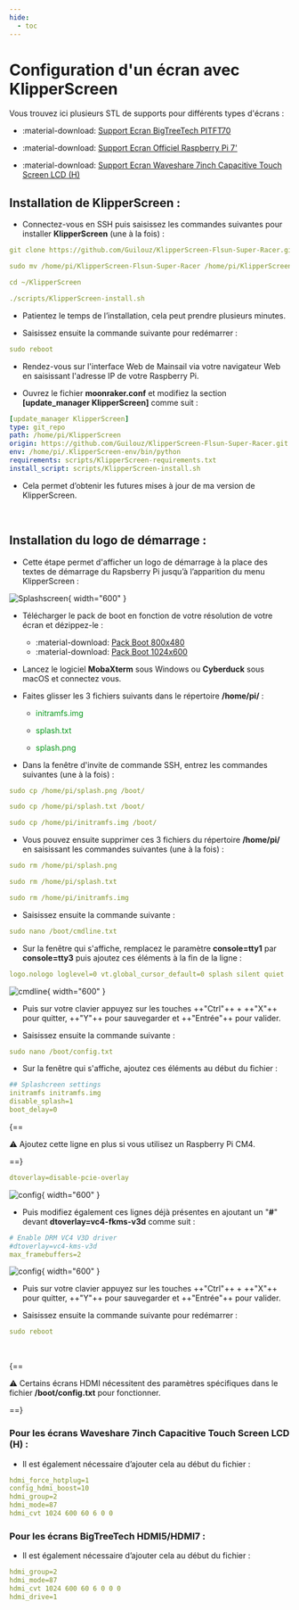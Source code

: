 ```yaml
---
hide:
  - toc
---
```


# Configuration d'un écran avec KlipperScreen

Vous trouvez ici plusieurs STL de supports pour différents types d'écrans :

- :material-download: <a href="https://github.com/Guilouz/Klipper-Flsun-Super-Racer/raw/main/Downloads/Support_Ecran_BigTreeTech_PITFT70_by_Guilouz.rar" target="_blank">Support Ecran BigTreeTech PITFT70</a>

- :material-download: <a href="https://github.com/Guilouz/Klipper-Flsun-Super-Racer/raw/main/Downloads/Support_Ecran_Officiel_Raspberry_Pi_7_by_Guilouz.rar" target="_blank">Support Ecran Officiel Raspberry Pi 7'</a>

- :material-download: <a href="https://github.com/Guilouz/Klipper-Flsun-Super-Racer/raw/main/Downloads/Support_Ecran_Waveshare_7inch_Capacitive_Touch_Screen_LCD_(H)_by_snowjo67500.rar" target="_blank">Support Ecran Waveshare 7inch Capacitive Touch Screen LCD (H)</a>


## Installation de KlipperScreen :

- Connectez-vous en SSH puis saisissez les commandes suivantes pour installer **KlipperScreen** (une à la fois) :

``` yaml
git clone https://github.com/Guilouz/KlipperScreen-Flsun-Super-Racer.git
```

``` yaml
sudo mv /home/pi/KlipperScreen-Flsun-Super-Racer /home/pi/KlipperScreen
```

``` yaml
cd ~/KlipperScreen
```

``` yaml
./scripts/KlipperScreen-install.sh
```

- Patientez le temps de l’installation, cela peut prendre plusieurs minutes.

- Saisissez ensuite la commande suivante pour redémarrer :

``` yaml
sudo reboot
```

- Rendez-vous sur l'interface Web de Mainsail via votre navigateur Web en saisissant l'adresse IP de votre Raspberry Pi.

- Ouvrez le fichier **moonraker.conf** et modifiez la section **[update_manager KlipperScreen]** comme suit :

``` yaml hl_lines="4" title="moonraker.conf"
[update_manager KlipperScreen]
type: git_repo
path: /home/pi/KlipperScreen
origin: https://github.com/Guilouz/KlipperScreen-Flsun-Super-Racer.git
env: /home/pi/.KlipperScreen-env/bin/python
requirements: scripts/KlipperScreen-requirements.txt
install_script: scripts/KlipperScreen-install.sh
```

- Cela permet d’obtenir les futures mises à jour de ma version de KlipperScreen.

<br />

## Installation du logo de démarrage :

- Cette étape permet d'afficher un logo de démarrage à la place des textes de démarrage du Rapsberry Pi jusqu’à l’apparition du menu KlipperScreen :

![Splashscreen](../assets/img/configurations/splash.png){ width="600" }

- Télécharger le pack de boot en fonction de votre résolution de votre écran et dézippez-le :

    * :material-download: <a href="https://github.com/Guilouz/Klipper-Flsun-Super-Racer/raw/main/Downloads/Pack_Boot_800x480.rar" target="_blank">Pack Boot 800x480</a>
    * :material-download: <a href="https://github.com/Guilouz/Klipper-Flsun-Super-Racer/raw/main/Downloads/Pack_Boot_1024x600.rar" target="_blank">Pack Boot 1024x600</a>

- Lancez le logiciel **MobaXterm** sous Windows ou **Cyberduck** sous macOS et connectez vous.

- Faites glisser les 3 fichiers suivants dans le répertoire **/home/pi/** :

    * <p style="color:#09991c">initramfs.img</p>
    * <p style="color:#09991c">splash.txt</p>
    * <p style="color:#09991c">splash.png</p>

- Dans la fenêtre d'invite de commande SSH, entrez les commandes suivantes (une à la fois) :

``` yaml
sudo cp /home/pi/splash.png /boot/
```
  
``` yaml
sudo cp /home/pi/splash.txt /boot/
```

``` yaml
sudo cp /home/pi/initramfs.img /boot/
```

- Vous pouvez ensuite supprimer ces 3 fichiers du répertoire **/home/pi/** en saisissant les commandes suivantes (une à la fois) :

``` yaml
sudo rm /home/pi/splash.png
```

``` yaml
sudo rm /home/pi/splash.txt
```

``` yaml
sudo rm /home/pi/initramfs.img
```

- Saisissez ensuite la commande suivante :

``` yaml
sudo nano /boot/cmdline.txt
```

- Sur la fenêtre qui s'affiche, remplacez le paramètre **console=tty1** par **console=tty3** puis ajoutez ces éléments à la fin de la ligne :

``` yaml title="cmdline.txt"
logo.nologo loglevel=0 vt.global_cursor_default=0 splash silent quiet
```

![cmdline](../assets/img/configurations/cmdline.png){ width="600" }

- Puis sur votre clavier appuyez sur les touches ++"Ctrl"++ + ++"X"++ pour quitter, ++"Y"++ pour sauvegarder et ++"Entrée"++ pour valider.

- Saisissez ensuite la commande suivante :

``` yaml
sudo nano /boot/config.txt
```

- Sur la fenêtre qui s'affiche, ajoutez ces éléments au début du fichier :

``` yaml title="config.txt"
## Splashcreen settings
initramfs initramfs.img
disable_splash=1
boot_delay=0
```

{==

:warning: Ajoutez cette ligne en plus si vous utilisez un Raspberry Pi CM4.

==}

``` yaml title="config.txt"
dtoverlay=disable-pcie-overlay
```

![config](../assets/img/configurations/config-1.png){ width="600" }

- Puis modifiez également ces lignes déjà présentes en ajoutant un "**#**" devant **dtoverlay=vc4-fkms-v3d** comme suit :

``` yaml hl_lines="2" title="config.txt"
# Enable DRM VC4 V3D driver
#dtoverlay=vc4-kms-v3d
max_framebuffers=2
```

![config](../assets/img/configurations/config-2.png){ width="600" }

- Puis sur votre clavier appuyez sur les touches ++"Ctrl"++ + ++"X"++ pour quitter, ++"Y"++ pour sauvegarder et ++"Entrée"++ pour valider.

- Saisissez ensuite la commande suivante pour redémarrer :

``` yaml
sudo reboot
```

<br />

{==

:warning: Certains écrans HDMI nécessitent des paramètres spécifiques dans le fichier **/boot/config.txt** pour fonctionner.

==}

### Pour les écrans Waveshare 7inch Capacitive Touch Screen LCD (H) :

- Il est également nécessaire d’ajouter cela au début du fichier :

``` yaml title="config.txt"
hdmi_force_hotplug=1 
config_hdmi_boost=10
hdmi_group=2 
hdmi_mode=87 
hdmi_cvt 1024 600 60 6 0 0
```

### Pour les écrans BigTreeTech HDMI5/HDMI7 :

- Il est également nécessaire d’ajouter cela au début du fichier  :

``` yaml title="config.txt"
hdmi_group=2
hdmi_mode=87
hdmi_cvt 1024 600 60 6 0 0 0
hdmi_drive=1
```
